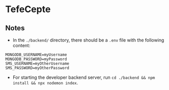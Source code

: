 # TefeCepte

## Notes

 - In the `./backend/` directory, there should be a `.env` file with the following content:
 ```
MONGODB_USERNAME=myUsername
MONGODB_PASSWORD=myPassword
SMS_USERNAME=myOtherUsername
SMS_PASSWORD=myOtherPassword
 ```
 - For starting the developer backend server, run `cd ./backend && npm install && npx nodemon index`.
